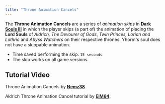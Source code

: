 ```yaml
---
title: "Throne Animation Cancels"
---
```


The **Throne Animation Cancels** are a series of _animation skips_ in **[Dark Souls III](/darksouls3)** in which the player skips (a part of) the animation of placing the **Lord Souls** of _Aldrich, The Devourer of Gods_, _Twin Princes, Lorian and Lothric_ and _Abyss Watchers_ on their respective thrones. Yhorm's soul does not have a skippable animation.

- Time saved performing the skip: `15 seconds`
- The skip works on all game versions.

## Tutorial Video

Throne Animation Cancels by **[Nemz38](//youtube.com/channel/UCMelEa1ejNbyR2f1zzvyqcw)**.

Aldrich Throne Animation Cancel tutorial by **[EIM64](//youtube.com/user/IEIM64I)**.
